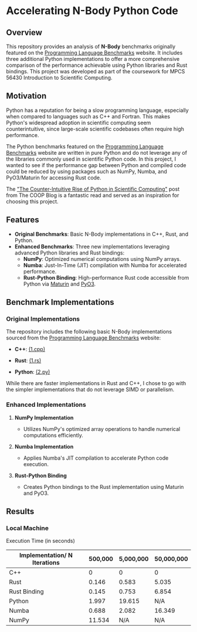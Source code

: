 # Accelerating N-Body Python Code 


## Overview

This repository provides an analysis of **N-Body** benchmarks originally featured on the [Programming Language Benchmarks](https://programming-language-benchmarks.vercel.app/) website. It includes three additional Python implementations to offer a more comprehensive comparison of the performance achievable using Python libraries and Rust bindings. This project was developed as part of the coursework for MPCS 56430 Introduction to Scientific Computing.

## Motivation

Python has a reputation for being a slow programming language, especially when compared to languages such as C++ and Fortran. This makes Python's widespread adoption in scientific computing seem counterintuitive, since large-scale scientific codebases often require high performance.

The Python benchmarks featured on the [Programming Language Benchmarks](https://programming-language-benchmarks.vercel.app/) website are written in pure Python and do not leverage any of the libraries commonly used in scientific Python code. In this project, I wanted to see if the performance gap between Python and compiled code could be reduced by using packages such as NumPy, Numba, and PyO3/Maturin for accessing Rust code. 

The ["The Counter-Intuitive Rise of Python in Scientific Computing"](https://cerfacs.fr/coop/fortran-vs-python) post from The COOP Blog is a fantastic read and served as an inspiration for choosing this project.

## Features

- **Original Benchmarks**: Basic N-Body implementations in C++, Rust, and Python.
- **Enhanced Benchmarks**: Three new implementations leveraging advanced Python libraries and Rust bindings:
  - **NumPy**: Optimized numerical computations using NumPy arrays.
  - **Numba**: Just-In-Time (JIT) compilation with Numba for accelerated performance.
  - **Rust-Python Binding**: High-performance Rust code accessible from Python via [Maturin](https://github.com/PyO3/maturin) and [PyO3](https://github.com/PyO3/pyo3).

## Benchmark Implementations

### Original Implementations

The repository includes the following basic N-Body implementations sourced from the [Programming Language Benchmarks](https://programming-language-benchmarks.vercel.app/) website:

- **C++**: [(1.cpp)](https://github.com/hanabi1224/Programming-Language-Benchmarks/blob/main/bench/algorithm/nbody/1.cpp)

- **Rust**: [(1.rs)](https://github.com/hanabi1224/Programming-Language-Benchmarks/blob/main/bench/algorithm/nbody/1.rs)

- **Python**: [(2.py)](https://github.com/hanabi1224/Programming-Language-Benchmarks/blob/main/bench/algorithm/nbody/2.py)

While there are faster implementations in Rust and C++, I chose to go with the simpler implementations that do not leverage SIMD or parallelism.

### Enhanced Implementations

1. **NumPy Implementation**
   - Utilizes NumPy's optimized array operations to handle numerical computations efficiently.


2. **Numba Implementation**
   - Applies Numba's JIT compilation to accelerate Python code execution.


3. **Rust-Python Binding**
   - Creates Python bindings to the Rust implementation using Maturin and PyO3.
  

## Results

### Local Machine

Execution Time (in seconds)

| Implementation/ N Iterations | 500,000 | 5,000,000 | 50,000,000 |
|-----------------------------|---------|-----------|------------|
| C++                         | 0       | 0         | 0          |
| Rust                        | 0.146      | 0.583         |  5.035         |
| Rust Binding                | 0.145       | 0.753         | 6.854          |
| Python                      | 1.997       | 19.615         | N/A          |
| Numba                       | 0.688       | 2.082         | 16.349          |
| NumPy                       | 11.534       | N/A        | N/A          |





